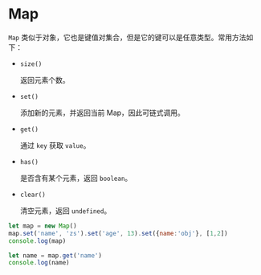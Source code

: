 # Map  

`Map` 类似于对象，它也是键值对集合，但是它的键可以是任意类型。常用方法如下：

- `size()` 

    返回元素个数。

- `set()`  

    添加新的元素，并返回当前 Map，因此可链式调用。

- `get()`  

    通过 `key` 获取 `value`。

- `has()`  

    是否含有某个元素，返回 `boolean`。

- `clear()`  

    清空元素，返回 `undefined`。

```js
let map = new Map()
map.set('name', 'zs').set('age', 13).set({name:'obj'}, [1,2])
console.log(map)

let name = map.get('name')
console.log(name)
```
